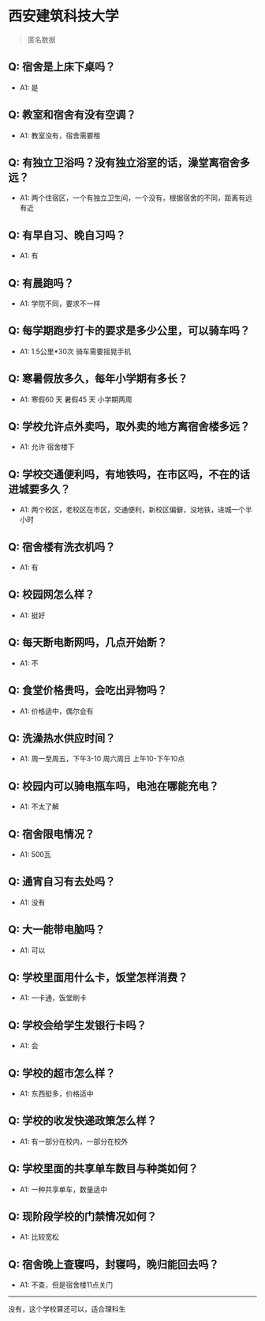 # 西安建筑科技大学

> 匿名数据

## Q: 宿舍是上床下桌吗？

- A1: 是

## Q: 教室和宿舍有没有空调？

- A1: 教室没有，宿舍需要租

## Q: 有独立卫浴吗？没有独立浴室的话，澡堂离宿舍多远？

- A1: 两个住宿区，一个有独立卫生间，一个没有，根据宿舍的不同，距离有远有近

## Q: 有早自习、晚自习吗？

- A1: 有

## Q: 有晨跑吗？

- A1: 学院不同，要求不一样

## Q: 每学期跑步打卡的要求是多少公里，可以骑车吗？

- A1: 1.5公里*30次 骑车需要摇晃手机

## Q: 寒暑假放多久，每年小学期有多长？

- A1: 寒假60 天 暑假45 天 小学期两周

## Q: 学校允许点外卖吗，取外卖的地方离宿舍楼多远？

- A1: 允许 宿舍楼下

## Q: 学校交通便利吗，有地铁吗，在市区吗，不在的话进城要多久？

- A1: 两个校区，老校区在市区，交通便利，新校区偏僻，没地铁，进城一个半小时

## Q: 宿舍楼有洗衣机吗？

- A1: 有

## Q: 校园网怎么样？

- A1: 挺好

## Q: 每天断电断网吗，几点开始断？

- A1: 不

## Q: 食堂价格贵吗，会吃出异物吗？

- A1: 价格适中，偶尔会有

## Q: 洗澡热水供应时间？

- A1: 周一至周五，下午3-10 周六周日 上午10-下午10点

## Q: 校园内可以骑电瓶车吗，电池在哪能充电？

- A1: 不太了解

## Q: 宿舍限电情况？

- A1: 500瓦

## Q: 通宵自习有去处吗？

- A1: 没有

## Q: 大一能带电脑吗？

- A1: 可以

## Q: 学校里面用什么卡，饭堂怎样消费？

- A1: 一卡通，饭堂刷卡

## Q: 学校会给学生发银行卡吗？

- A1: 会

## Q: 学校的超市怎么样？

- A1: 东西挺多，价格适中

## Q: 学校的收发快递政策怎么样？

- A1: 有一部分在校内，一部分在校外

## Q: 学校里面的共享单车数目与种类如何？

- A1: 一种共享单车，数量适中

## Q: 现阶段学校的门禁情况如何？

- A1: 比较宽松

## Q: 宿舍晚上查寝吗，封寝吗，晚归能回去吗？

- A1: 不查，但是宿舍楼11点关门

***

没有，这个学校算还可以，适合理科生